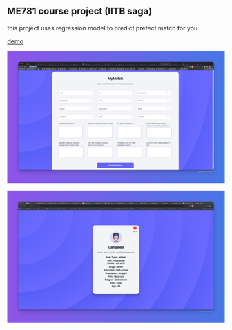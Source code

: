 ## ME781 course project (IITB saga)

this project uses regression model to predict prefect match for you

[demo](https://omkarbhede.github.io/me781.iitb/)

![Demo Image](https://github.com/OmkarBhede/me781.iitb/blob/master/demo1.png?raw=true)

![Demo Image](https://github.com/OmkarBhede/me781.iitb/blob/master/demo2.png?raw=true)
